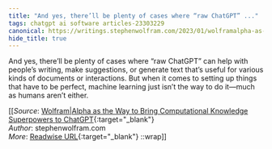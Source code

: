 ```yaml
---
title: "And yes, there’ll be plenty of cases where “raw ChatGPT” ..."
tags: chatgpt ai software articles-23303229
canonical: https://writings.stephenwolfram.com/2023/01/wolframalpha-as-the-way-to-bring-computational-knowledge-superpowers-to-chatgpt/
hide_title: true
---
```


And yes, there’ll be plenty of cases where “raw ChatGPT” can help with people’s writing, make suggestions, or generate text that’s useful for various kinds of documents or interactions. But when it comes to setting up things that have to be perfect, machine learning just isn’t the way to do it—much as humans aren’t either.


[[_Source_: [Wolfram|Alpha as the Way to Bring Computational Knowledge Superpowers to ChatGPT](https://writings.stephenwolfram.com/2023/01/wolframalpha-as-the-way-to-bring-computational-knowledge-superpowers-to-chatgpt/){:target="_blank"}<br>
_Author_: stephenwolfram.com<br>
_More_: [Readwise URL](https://readwise.io/open/456895739){:target="_blank"}
::wrap]]